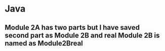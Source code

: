 # Java

<h2>Module 2A has two parts but I have saved second part as Module 2B and real Module 2B is named as Module2Breal</h2>
